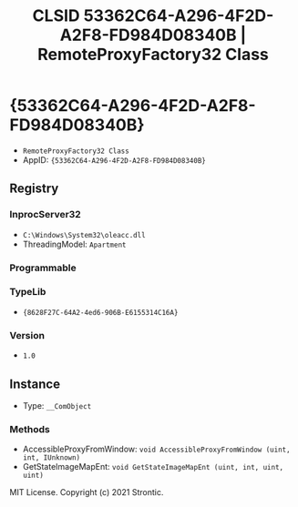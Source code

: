 ﻿---
title: "CLSID 53362C64-A296-4F2D-A2F8-FD984D08340B | RemoteProxyFactory32 Class"
excerpt: What is COM-Object CLSID 53362C64-A296-4F2D-A2F8-FD984D08340B?
---

# {53362C64-A296-4F2D-A2F8-FD984D08340B}

* `RemoteProxyFactory32 Class`
* AppID: `{53362C64-A296-4F2D-A2F8-FD984D08340B}`

## Registry


### InprocServer32

* `C:\Windows\System32\oleacc.dll`
* ThreadingModel: `Apartment`

### Programmable


### TypeLib

* `{8628F27C-64A2-4ed6-906B-E6155314C16A}`

### Version

* `1.0`

## Instance

* Type: `__ComObject`

### Methods

* AccessibleProxyFromWindow: `void AccessibleProxyFromWindow (uint, int, IUnknown)`
* GetStateImageMapEnt: `void GetStateImageMapEnt (uint, int, uint, uint)`

MIT License. Copyright (c) 2021 Strontic.


